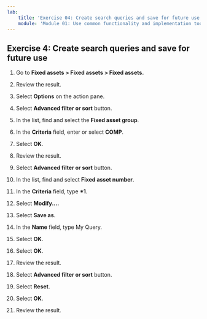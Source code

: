```yaml
---
lab:
    title: 'Exercise 04: Create search queries and save for future use'
    module: 'Module 01: Use common functionality and implementation tools'
---
```

## Exercise 4: Create search queries and save for future use

1.  Go to **Fixed assets \> Fixed assets \> Fixed assets.**

2.  Review the result.

3.  Select **Options** on the action pane.

4.  Select **Advanced filter or sort** button.

5.  In the list, find and select the **Fixed asset group**.

6.  In the **Criteria** field, enter or select **COMP**.

7.  Select **OK**.

8.  Review the result.

9.  Select **Advanced filter or sort** button.

10. In the list, find and select **Fixed asset number**.

11. In the **Criteria** field, type **\*1**.

12. Select **Modify....**

13. Select **Save as**.

14. In the **Name** field, type My Query.

15. Select **OK**.

16. Select **OK**.

17. Review the result.

18. Select **Advanced filter or sort** button.

19. Select **Reset**.

20. Select **OK**.

21. Review the result.
